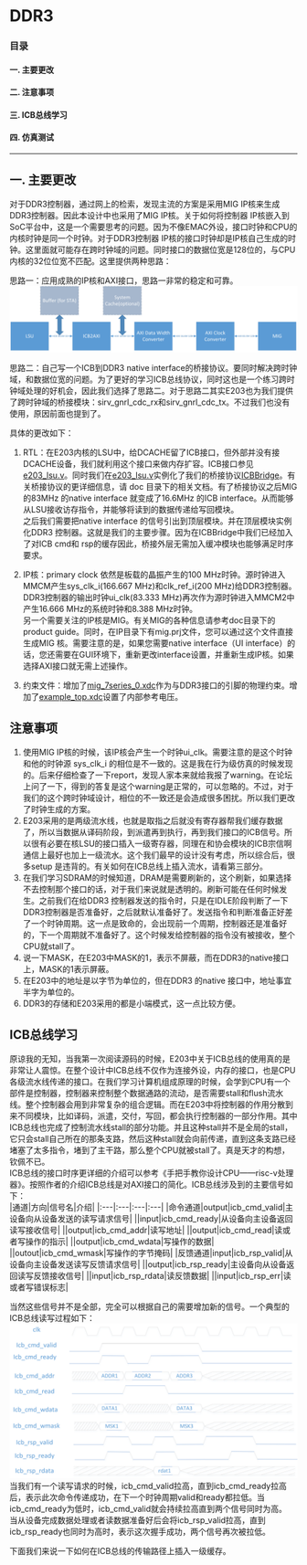 # DDR3
### 目录
#### 一. 主要更改
#### 二. 注意事项
#### 三. ICB总线学习
#### 四. 仿真测试
****
## 一. 主要更改
对于DDR3控制器，通过网上的检索，发现主流的方案是采用MIG IP核来生成DDR3控制器。因此本设计中也采用了MIG IP核。关于如何将控制器 IP核嵌入到SoC平台中，这是一个需要思考的问题。因为不像EMAC外设，接口时钟和CPU的内核时钟是同一个时钟。对于DDR3控制器 IP核的接口时钟却是IP核自己生成的时钟。这里面就可能存在跨时钟域的问题。同时接口的数据位宽是128位的，与CPU内核的32位位宽不匹配。这里提供两种思路：  

思路一：应用成熟的IP核和AXI接口，思路一非常的稳定和可靠。 
![解决思路1](DDR3_1.png)  

思路二：自己写一个ICB到DDR3 native interface的桥接协议。要同时解决跨时钟域，和数据位宽的问题。为了更好的学习ICB总线协议，同时这也是一个练习跨时钟域处理的好机会，因此我们选择了思路二。对于思路二其实E203也为我们提供了跨时钟域的桥接模块：sirv_gnrl_cdc_rx和sirv_gnrl_cdc_tx。不过我们也没有使用，原因前面也提到了。

具体的更改如下：
1. RTL：在E203内核的LSU中，给DCACHE留了ICB接口，但外部并没有接DCACHE设备，我们就利用这个接口来做内存扩容。ICB接口参见[e203_lsu.v](rtl/core/e203_lsu.v)。同时我们在[e203_lsu.v](rtl/core/e203_lsu.v)实例化了我们的桥接协议[ICBBridge](rtl/icb_bridge.v)。有关桥接协议的更详细信息，请 doc 目录下的相关文档。有了桥接协议之后MIG 的83MHz 的native interface 就变成了16.6MHz 的ICB interface。从而能够从LSU接收访存指令，并能够将读到的数据传递给写回模块。  
之后我们需要把native interface 的信号引出到顶层模块。并在顶层模块实例化DDR3 控制器。这就是我们的主要步骤。因为在ICBBridge中我们已经加入了对ICB cmd和 rsp的缓存因此，桥接外层无需加入缓冲模块也能够满足时序要求。

2. IP核：primary clock 依然是板载的晶振产生的100 MHz时钟。源时钟进入MMCM产生sys_clk_i(166.667 MHz)和clk_ref_i(200 MHz)给DDR3控制器。DDR3控制器的输出时钟ui_clk(83.333 MHz)再次作为源时钟进入MMCM2中产生16.666 MHz的系统时钟和8.388 MHz时钟。  
另一个需要关注的IP核是MIG。有关MIG的各种信息请参考doc目录下的product guide。同时，在IP目录下有mig.prj文件，您可以通过这个文件直接生成MIG 核。需要注意的是，如果您需要native interface（UI interface）的话，您还需要在GUI环境下，重新更改interface设置，并重新生成IP核。如果选择AXI接口就无需上述操作。
3. 约束文件：增加了[mig_7series_0.xdc](constraint/mig_7series_0.xdc)作为与DDR3接口的引脚的物理约束。增加了[example_top.xdc](constraint/example_top.xdc)设置了内部参考电压。
## 注意事项
1. 使用MIG IP核的时候，该IP核会产生一个时钟ui_clk。需要注意的是这个时钟和他的时钟源 sys_clk_i 的相位是不一致的。这是我在行为级仿真的时候发现的。后来仔细检查了一下report，发现人家本来就给我报了warning。在论坛上问了一下，得到的答复是这个warning是正常的，可以忽略的。不过，对于我们的这个跨时钟域设计，相位的不一致还是会造成很多困扰。所以我们更改了时钟生成的方案。
2. E203采用的是两级流水线，也就是取指之后就没有寄存器帮我们缓存数据了，所以当数据从译码阶段，到派遣再到执行，再到我们接口的ICB信号。所以很有必要在核LSU的接口插入一级寄存器，同理在和协会模块的ICB宗信啊通信上最好也加上一级流水。这个我们最早的设计没有考虑，所以综合后，很多setup 是违背的。有关如何在ICB总线上插入流水，请看第三部分。
3. 在我们学习SDRAM的时候知道，DRAM是需要刷新的，这个刷新，如果选择不去控制那个接口的话，对于我们来说就是透明的。刷新可能在任何时候发生。之前我们在给DDR3 控制器发送的指令时，只是在IDLE阶段判断了一下DDR3控制器是否准备好，之后就默认准备好了。发送指令和判断准备正好差了一个时钟周期。这一点是致命的，会出现前一个周期，控制器还是准备好的，下一个周期就不准备好了。这个时候发给控制器的指令没有被接收，整个CPU就stall了。
4. 说一下MASK，在E203中MASK的1，表示不屏蔽，而在DDR3的native接口上，MASK的1表示屏蔽。
5. 在E203中的地址是以字节为单位的，但在DDR3 的native 接口中，地址事宜半字为单位的。
6. DDR3的存储和E203采用的都是小端模式，这一点比较方便。
## ICB总线学习
原谅我的无知，当我第一次阅读源码的时候，E203中关于ICB总线的使用真的是非常让人震惊。在整个设计中ICB总线不仅作为连接外设，内存的接口，也是CPU各级流水线传递的接口。在我们学习计算机组成原理的时候，会学到CPU有一个部件是控制器，控制器来控制整个数据通路的流动，是否需要stall和flush流水线。整个控制器会用到非常复杂的组合逻辑。而在E203中将控制器的作用分散到来不同模块，比如译码，派遣，交付，写回，都会执行控制器的一部分作用。其中ICB总线也完成了控制流水线stall的部分功能。并且这种stall并不是全局的stall，它只会stall自己所在的那条支路，然后这种stall就会向前传递，直到这条支路已经堵塞了太多指令，堵到了主干路，那么整个CPU就被stall了。真是天才的构想，钦佩不已。  
ICB总线的接口时序更详细的介绍可以参考《手把手教你设计CPU——risc-v处理器》。按照作者的介绍ICB总线是对AXI接口的简化。ICB总线涉及到的主要信号如下：   
|通道|方向|信号名|介绍|
|:---|:---|:---|:---|
|命令通道|output|icb_cmd_valid|主设备向从设备发送的读写请求信号|
||input|icb_cmd_ready|从设备向主设备返回读写接收信号|
||output|icb_cmd_addr|读写地址|
||output|icb_cmd_read|读或者写操作的指示|
||output|icb_cmd_wdata|写操作的数据|
||outout|icb_cmd_wmask|写操作的字节掩码|
|反馈通道|input|icb_rsp_valid|从设备向主设备发送读写反馈请求信号|
||output|icb_rsp_ready|主设备向从设备返回读写反馈接收信号|
||input|icb_rsp_rdata|读反馈数据|
||input|icb_rsp_err|读或者写错误标志|  

当然这些信号并不是全部，完全可以根据自己的需要增加新的信号。一个典型的ICB总线读写过程如下：  
![ICB总线](ICB.png)  
当我们有一个读写请求的时候，icb_cmd_valid拉高，直到icb_cmd_ready拉高后，表示此次命令传递成功，在下一个时钟周期valid和ready都拉低。当icb_cmd_ready为低时，icb_cmd_valid就会持续拉高直到两个信号同时为高。  
当从设备完成数据处理或者读数据准备好后会将icb_rsp_valid拉高，直到icb_rsp_ready也同时为高时，表示这次握手成功，两个信号再次被拉低。

下面我们来说一下如何在ICB总线的传输路径上插入一级缓存。